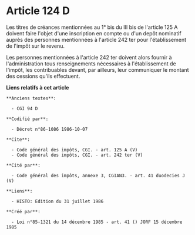 # Article 124 D

Les titres de créances mentionnées au 1° bis du III bis de l'article 125 A doivent faire l'objet d'une inscription en compte
ou d'un depôt nominatif auprès des personnes mentionnées à l'article 242 ter pour l'établissement de l'impôt sur le revenu. 

Les personnes mentionnées à l'article 242 ter doivent alors fournir à l'administration tous renseignements nécessaires à
l'établissement de l'impôt, les contribuables devant, par ailleurs, leur communiquer le montant des cessions qu'ils
effectuent.

**Liens relatifs à cet article**

	**Anciens textes**:

	  - CGI 94 D

	**Codifié par**:

	  - Décret n°86-1086 1986-10-07

	**Cite**:

	  - Code général des impôts, CGI. - art. 125 A (V)
	  - Code général des impôts, CGI. - art. 242 ter (V)

	**Cité par**:

	  - Code général des impôts, annexe 3, CGIAN3. - art. 41 duodecies J (V)

	**Liens**:

	  - HISTO: Edition du 31 juillet 1986

	**Créé par**:

	  - Loi n°85-1321 du 14 décembre 1985 - art. 41 () JORF 15 décembre 1985
